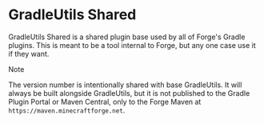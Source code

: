 # GradleUtils Shared

GradleUtils Shared is a shared plugin base used by all of Forge's Gradle
plugins. This is meant to be a tool internal to Forge, but any one case use it
if they want.

> [!NOTE]
> The version number is intentionally shared with base GradleUtils. It will
> always be built alongside GradleUtils, but it is not published to the Gradle
> Plugin Portal or Maven Central, only to the Forge Maven at
> `https://maven.minecraftforge.net`.
